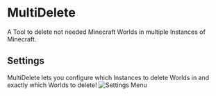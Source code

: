 # MultiDelete
A Tool to delete not needed Minecraft Worlds in multiple Instances of Minecraft.

## Settings
MultiDelete lets you configure which Instances to delete Worlds in and exactly which Worlds to delete!
![Settings Menu](https://user-images.githubusercontent.com/107059342/175828865-1761ad4d-5bce-4810-a619-ce23cc45937c.png)
